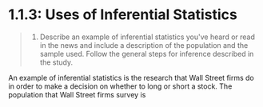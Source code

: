 # 1.1.3: Uses of Inferential Statistics

> 1. Describe an example of inferential statistics you've heard or read in the news and include a description of the population and the sample used. Follow the general steps for inference described in the study.

An example of inferential statistics is the research that Wall Street firms do in order to make a decision on whether to long or short a stock. The population that Wall Street firms survey is 

